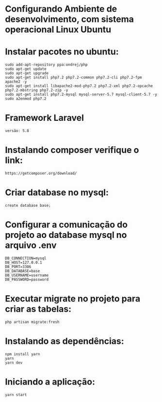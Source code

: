 # Configurando Ambiente de desenvolvimento, com sistema operacional Linux Ubuntu

# Instalar pacotes no ubuntu:
    sudo add-apt-repository ppa:ondrej/php
    sudo apt-get update
    sudo apt-get upgrade
    sudo apt-get install php7.2 php7.2-common php7.2-cli php7.2-fpm apache2 -y
    sudo apt-get install libapache2-mod-php7.2 php7.2-xml php7.2-opcache php7.2-mbstring php7.2-zip -y
    sudo apt-get install php7.2-mysql mysql-server-5.7 mysql-client-5.7 -y
    sudo a2enmod php7.2
  
# Framework Laravel
    versão: 5.8
  
# Instalando composer verifique o link:
    https://getcomposer.org/download/

# Criar database no mysql:
    create database base;

# Configurar a comunicação do projeto ao database mysql no arquivo .env
    DB_CONNECTION=mysql
    DB_HOST=127.0.0.1
    DB_PORT=3306
    DB_DATABASE=base
    DB_USERNAME=username
    DB_PASSWORD=password

# Executar migrate no projeto para criar as tabelas:
    php artisan migrate:fresh

# Instalando as dependências:
    npm install yarn
    yarn
    yarn dev

# Iniciando a aplicação:
    yarn start
